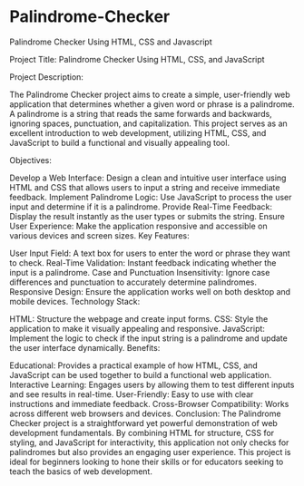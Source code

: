 # Palindrome-Checker
Palindrome Checker Using HTML, CSS and Javascript

Project Title: Palindrome Checker Using HTML, CSS, and JavaScript

Project Description:

The Palindrome Checker project aims to create a simple, user-friendly web application that determines whether a given word or phrase is a palindrome. A palindrome is a string that reads the same forwards and backwards, ignoring spaces, punctuation, and capitalization. This project serves as an excellent introduction to web development, utilizing HTML, CSS, and JavaScript to build a functional and visually appealing tool.

Objectives:

Develop a Web Interface: Design a clean and intuitive user interface using HTML and CSS that allows users to input a string and receive immediate feedback.
Implement Palindrome Logic: Use JavaScript to process the user input and determine if it is a palindrome.
Provide Real-Time Feedback: Display the result instantly as the user types or submits the string.
Ensure User Experience: Make the application responsive and accessible on various devices and screen sizes.
Key Features:

User Input Field: A text box for users to enter the word or phrase they want to check.
Real-Time Validation: Instant feedback indicating whether the input is a palindrome.
Case and Punctuation Insensitivity: Ignore case differences and punctuation to accurately determine palindromes.
Responsive Design: Ensure the application works well on both desktop and mobile devices.
Technology Stack:

HTML: Structure the webpage and create input forms.
CSS: Style the application to make it visually appealing and responsive.
JavaScript: Implement the logic to check if the input string is a palindrome and update the user interface dynamically.
Benefits:

Educational: Provides a practical example of how HTML, CSS, and JavaScript can be used together to build a functional web application.
Interactive Learning: Engages users by allowing them to test different inputs and see results in real-time.
User-Friendly: Easy to use with clear instructions and immediate feedback.
Cross-Browser Compatibility: Works across different web browsers and devices.
Conclusion:
The Palindrome Checker project is a straightforward yet powerful demonstration of web development fundamentals. By combining HTML for structure, CSS for styling, and JavaScript for interactivity, this application not only checks for palindromes but also provides an engaging user experience. This project is ideal for beginners looking to hone their skills or for educators seeking to teach the basics of web development.
